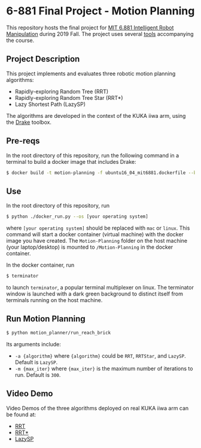# 6-881 Final Project - Motion Planning
<!-- To Do: Add CI Integration for this project
[![Build Status](https://travis-ci.org/RobotLocomotion/6-881-examples.svg?branch=master)](https://travis-ci.org/RobotLocomotion/6-881-examples)
-->

This repository hosts the final project for [MIT 6.881 Intelligent Robot Manipulation](https://manipulation.csail.mit.edu/) during 2019 Fall.
The project uses several [tools](https://github.com/RobotLocomotion/6-881-examples) accompanying the course.

## Project Description
This project implements and evaluates three robotic motion planning algorithms:
* Rapidly-exploring Random Tree (RRT) 
* Rapidly-exploring Random Tree Star (RRT*)
* Lazy Shortest Path (LazySP)

The algorithms are developed in the context of the KUKA iiwa arm, using the [Drake](https://drake.mit.edu/) toolbox.

## Pre-reqs
In the root directory of this repository, run the following command in a terminal to build a docker image that includes Drake:
```bash
$ docker build -t motion-planning -f ubuntu16_04_mit6881.dockerfile --build-arg DRAKE_VERSION=20181203 .
``` 

## Use
In the root directory of this repository, run 
```bash
$ python ./docker_run.py --os [your operating system]
``` 
where `[your operating system]` should be replaced with `mac` or `linux`. This command will start a docker container (virtual machine) with the docker image you have created. The `Motion-Planning` folder on the host machine (your laptop/desktop) is mounted to `/Motion-Planning` in the docker container. 

In the docker container, run
```bash
$ terminator
```
to launch `terminator`, a popular terminal multiplexer on linux. The terminator window is launched with a dark green background to distinct itself from terminals running on the host machine. 

## Run Motion Planning
```bash
$ python motion_planner/run_reach_brick
```
Its arguments include:
* `-a {algorithm}` where `{algorithm}` could be `RRT`, `RRTStar`, and `LazySP`. Default is `LazySP`.
* `-m {max_iter}` where `{max_iter}` is the maximum number of iterations to run. Default is `300`.

## Video Demo
Video Demos of the three algorithms deployed on real KUKA iiwa arm can be found at:
* [RRT](https://youtu.be/6wtmm7KjOo4)
* [RRT*](https://youtu.be/bLKYDJSxC3w)
* [LazySP](https://youtu.be/cuNR4LerVWo)
